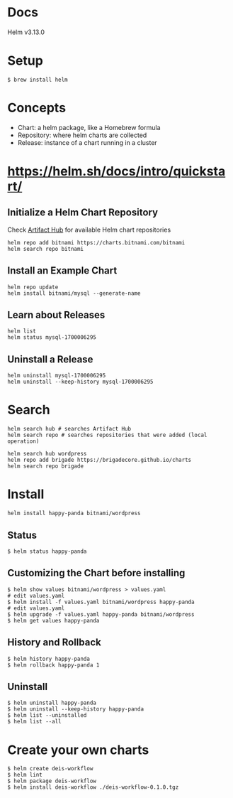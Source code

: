 # Docs
Helm v3.13.0

# Setup
```console
$ brew install helm
```

# Concepts
* Chart: a helm package, like a Homebrew formula
* Repository: where helm charts are collected
* Release: instance of a chart running in a cluster

# https://helm.sh/docs/intro/quickstart/

## Initialize a Helm Chart Repository
Check [Artifact Hub](https://artifacthub.io/packages/search) for available Helm chart repositories
```
helm repo add bitnami https://charts.bitnami.com/bitnami
helm search repo bitnami
```

## Install an Example Chart
```
helm repo update
helm install bitnami/mysql --generate-name
```

## Learn about Releases
```
helm list
helm status mysql-1700006295
```

## Uninstall a Release
```
helm uninstall mysql-1700006295
helm uninstall --keep-history mysql-1700006295
```

# Search

```
helm search hub # searches Artifact Hub
helm search repo # searches repositories that were added (local operation)
```

```
helm search hub wordpress
helm repo add brigade https://brigadecore.github.io/charts
helm search repo brigade
```

# Install
```
helm install happy-panda bitnami/wordpress
```

## Status
```console
$ helm status happy-panda
```

## Customizing the Chart before installing
```console
$ helm show values bitnami/wordpress > values.yaml
# edit values.yaml
$ helm install -f values.yaml bitnami/wordpress happy-panda
# edit values.yaml
$ helm upgrade -f values.yaml happy-panda bitnami/wordpress
$ helm get values happy-panda
```

## History and Rollback
```console
$ helm history happy-panda
$ helm rollback happy-panda 1
```

## Uninstall
```console
$ helm uninstall happy-panda
$ helm uninstall --keep-history happy-panda
$ helm list --uninstalled
$ helm list --all
```

# Create your own charts
```console
$ helm create deis-workflow
$ helm lint
$ helm package deis-workflow
$ helm install deis-workflow ./deis-workflow-0.1.0.tgz
```
